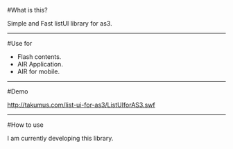 #What is this?
  
Simple and Fast listUI library for as3.  

---

#Use for

 - Flash contents.
 - AIR Application.
 - AIR for mobile.

---

#Demo  

<http://takumus.com/list-ui-for-as3/ListUIforAS3.swf>

---

#How to use

I am currently developing this library.